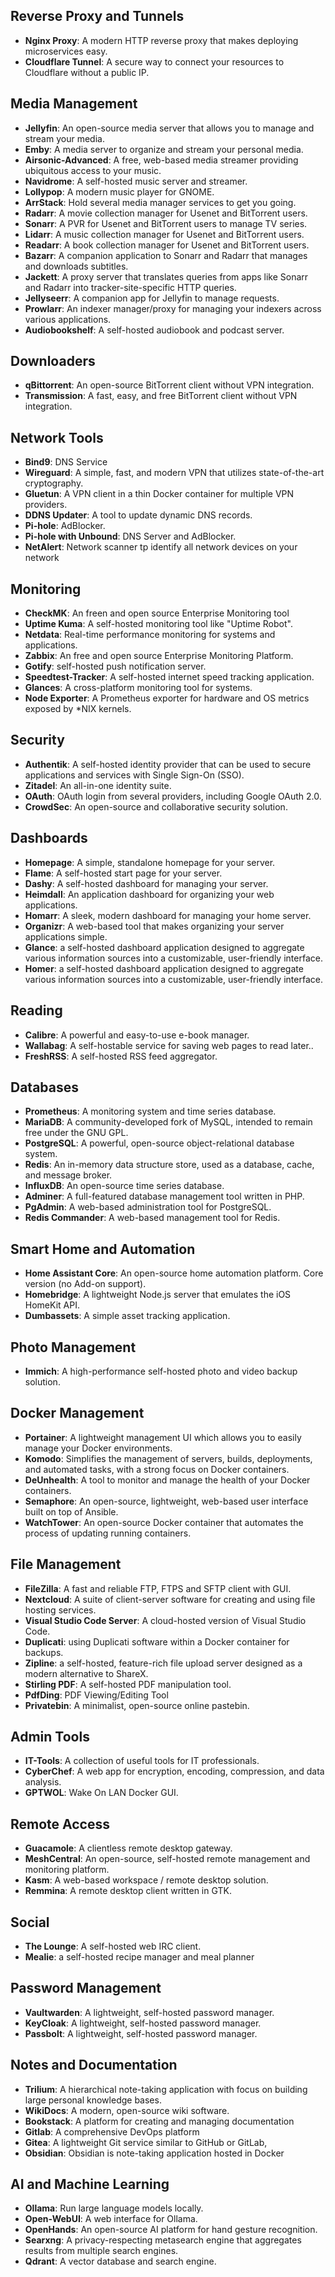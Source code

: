 ## Reverse Proxy and Tunnels
- **Nginx Proxy**: A modern HTTP reverse proxy that makes deploying microservices easy.
- **Cloudflare Tunnel**: A secure way to connect your resources to Cloudflare without a public IP.

## Media Management
- **Jellyfin**: An open-source media server that allows you to manage and stream your media.
- **Emby**: A media server to organize and stream your personal media.
- **Airsonic-Advanced**: A free, web-based media streamer providing ubiquitous access to your music.
- **Navidrome**: A self-hosted music server and streamer.
- **Lollypop**: A modern music player for GNOME.
- **ArrStack**: Hold several media manager services to get you going.  
- **Radarr**: A movie collection manager for Usenet and BitTorrent users.
- **Sonarr**: A PVR for Usenet and BitTorrent users to manage TV series.
- **Lidarr**: A music collection manager for Usenet and BitTorrent users.
- **Readarr**: A book collection manager for Usenet and BitTorrent users.
- **Bazarr**: A companion application to Sonarr and Radarr that manages and downloads subtitles.
- **Jackett**: A proxy server that translates queries from apps like Sonarr and Radarr into tracker-site-specific HTTP queries.
- **Jellyseerr**: A companion app for Jellyfin to manage requests.
- **Prowlarr**: An indexer manager/proxy for managing your indexers across various applications.
- **Audiobookshelf**: A self-hosted audiobook and podcast server.

## Downloaders
- **qBittorrent**: An open-source BitTorrent client without VPN integration.
- **Transmission**: A fast, easy, and free BitTorrent client without VPN integration.

## Network Tools
- **Bind9**: DNS Service
- **Wireguard**: A simple, fast, and modern VPN that utilizes state-of-the-art cryptography.
- **Gluetun**: A VPN client in a thin Docker container for multiple VPN providers.
- **DDNS Updater**: A tool to update dynamic DNS records.
- **Pi-hole**: AdBlocker.
- **Pi-hole with Unbound**: DNS Server and AdBlocker.
- **NetAlert**: Network scanner tp identify all network devices on your network

## Monitoring
- **CheckMK**: An freen and open source Enterprise Monitoring tool
- **Uptime Kuma**: A self-hosted monitoring tool like "Uptime Robot".
- **Netdata**: Real-time performance monitoring for systems and applications.
- **Zabbix**: An free and open source Enterprise Monitoring Platform.
- **Gotify**: self-hosted push notification server.
- **Speedtest-Tracker**: A self-hosted internet speed tracking application.
- **Glances**: A cross-platform monitoring tool for systems.
- **Node Exporter**: A Prometheus exporter for hardware and OS metrics exposed by *NIX kernels.

## Security 
- **Authentik**: A self-hosted identity provider that can be used to secure applications and services with Single Sign-On (SSO).
- **Zitadel**: An all-in-one identity suite.
- **OAuth**: OAuth login from several providers, including Google OAuth 2.0.
- **CrowdSec**: An open-source and collaborative security solution.

## Dashboards
- **Homepage**: A simple, standalone homepage for your server.
- **Flame**: A self-hosted start page for your server.
- **Dashy**: A self-hosted dashboard for managing your server.
- **Heimdall**: An application dashboard for organizing your web applications.
- **Homarr**: A sleek, modern dashboard for managing your home server.
- **Organizr**: A web-based tool that makes organizing your server applications simple.
- **Glance**:  a self-hosted dashboard application designed to aggregate various information sources into a customizable, user-friendly interface.
- **Homer**:  a self-hosted dashboard application designed to aggregate various information sources into a customizable, user-friendly interface.

## Reading
- **Calibre**: A powerful and easy-to-use e-book manager.
- **Wallabag**: A self-hostable service for saving web pages to read later..
- **FreshRSS**: A self-hosted RSS feed aggregator.

## Databases
- **Prometheus**: A monitoring system and time series database.
- **MariaDB**: A community-developed fork of MySQL, intended to remain free under the GNU GPL.
- **PostgreSQL**: A powerful, open-source object-relational database system.
- **Redis**: An in-memory data structure store, used as a database, cache, and message broker.
- **InfluxDB**: An open-source time series database.
- **Adminer**: A full-featured database management tool written in PHP.
- **PgAdmin**: A web-based administration tool for PostgreSQL.
- **Redis Commander**: A web-based management tool for Redis.

## Smart Home and Automation
- **Home Assistant Core**: An open-source home automation platform. Core version (no Add-on support).
- **Homebridge**: A lightweight Node.js server that emulates the iOS HomeKit API.
- **Dumbassets**: A simple asset tracking application. 

## Photo Management
- **Immich**: A high-performance self-hosted photo and video backup solution.

## Docker Management
- **Portainer**: A lightweight management UI which allows you to easily manage your Docker environments.
- **Komodo**: Simplifies the management of servers, builds, deployments, and automated tasks, with a strong focus on Docker containers.
- **DeUnhealth**: A tool to monitor and manage the health of your Docker containers.
- **Semaphore**: An open-source, lightweight, web-based user interface built on top of Ansible.
- **WatchTower**: An open-source Docker container that automates the process of updating running containers.

## File Management
- **FileZilla**: A fast and reliable FTP, FTPS and SFTP client with GUI.
- **Nextcloud**: A suite of client-server software for creating and using file hosting services.
- **Visual Studio Code Server**: A cloud-hosted version of Visual Studio Code.
- **Duplicati**: using Duplicati software within a Docker container for backups.
- **Zipline**: a self-hosted, feature-rich file upload server designed as a modern alternative to ShareX.
- **Stirling PDF**: A self-hosted PDF manipulation tool.
- **PdfDing**: PDF Viewing/Editing Tool
- **Privatebin**: A minimalist, open-source online pastebin.

## Admin Tools
- **IT-Tools**: A collection of useful tools for IT professionals.
- **CyberChef**: A web app for encryption, encoding, compression, and data analysis.
- **GPTWOL**: Wake On LAN Docker GUI.

## Remote Access
- **Guacamole**: A clientless remote desktop gateway.
- **MeshCentral**: An open-source, self-hosted remote management and monitoring platform.
- **Kasm**: A web-based workspace / remote desktop solution.
- **Remmina**: A remote desktop client written in GTK.

## Social 
- **The Lounge**: A self-hosted web IRC client.
- **Mealie**: a self-hosted recipe manager and meal planner

## Password Management
- **Vaultwarden**: A lightweight, self-hosted password manager.
- **KeyCloak**: A lightweight, self-hosted password manager.
- **Passbolt**: A lightweight, self-hosted password manager.

## Notes and Documentation
- **Trilium**: A hierarchical note-taking application with focus on building large personal knowledge bases.
- **WikiDocs**: A modern, open-source wiki software.
- **Bookstack**: A platform for creating and managing documentation
- **Gitlab**: A comprehensive DevOps platform
- **Gitea**: A lightweight Git service similar to GitHub or GitLab,
- **Obsidian**: Obsidian is note-taking application hosted in Docker

## AI and Machine Learning
- **Ollama**: Run large language models locally.
- **Open-WebUI**: A web interface for Ollama.
- **OpenHands**: An open-source AI platform for hand gesture recognition.
- **Searxng**: A privacy-respecting metasearch engine that aggregates results from multiple search engines.
- **Qdrant**: A vector database and search engine.

